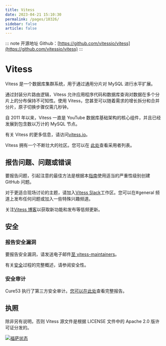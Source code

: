 ```yaml
---
title: Vitess
date: 2023-04-21 15:10:30
permalink: /pages/10326/
sidebar: false
article: false
---
```

::: note 开源地址
Github：[https://github.com/vitessio/vitess](https://github.com/vitessio/vitess)
::: 
# Vitess

Vitess 是一个数据库集群系统，用于通过通用分片对 MySQL 进行水平扩展。

通过封装分片路由逻辑，Vitess 允许应用程序代码和数据库查询对数据在多个分片上的分布保持不可知性。使用 Vitess，您甚至可以随着需求的增长拆分和合并分片，原子切换步骤仅需几秒钟。

自 2011 年以来，Vitess 一直是 YouTube 数据库基础架构的核心组件，并且已经发展到包含数以万计的 MySQL 节点。

有关 Vitess 的更多信息，请访问[vitess.io](https://vitess.io/)。

Vitess 拥有一个不断壮大的社区。您可以在 [此处](https://github.com/vitessio/vitess/blob/main/ADOPTERS.md)查看采用者列表。

## 报告问题、问题或错误

要报告问题，引起注意的最佳方法是根据本[指南](https://github.com/vitessio/vitess/blob/main/SEVERITY.md)使用适当的严重性级别创建 GitHub 问题。

对于更适合现场讨论的主题，请加入[Vitess Slack](https://vitess.io/slack)工作区。您可以在#general 频道上发布任何问题或加入一些特殊兴趣频道。

关注[Vitess 博客](https://blog.vitess.io/)以获取新功能和发布等低频更新。

## 安全

### 报告安全漏洞

要报告安全漏洞，请发送电子邮件[至 vitess-maintainers](mailto:cncf-vitess-maintainers@lists.cncf.io)。

有关[安全](https://github.com/vitessio/vitess/blob/main/SECURITY.md)过程的完整概述，请参阅安全性。

### 安全审计

Cure53 执行了第三方安全审计。[您可以在此处](https://github.com/vitessio/vitess/blob/main/doc/VIT-01-report.pdf)查看完整报告。

## 执照

除非另有说明，否则 Vitess 源文件是根据 LICENSE 文件中的 Apache 2.0 版许可证分发的。

[![福萨状态](https://camo.githubusercontent.com/a9e98e54c7e27344b4ec0d5a025432387c930b4f102ff8d4900cd34f16ffa5ae/68747470733a2f2f6170702e666f7373612e696f2f6170692f70726f6a656374732f6769742532426769746875622e636f6d253246766974657373696f2532467669746573732e7376673f747970653d6c61726765)](https://app.fossa.io/projects/git%2Bgithub.com%2Fvitessio%2Fvitess?ref=badge_large)